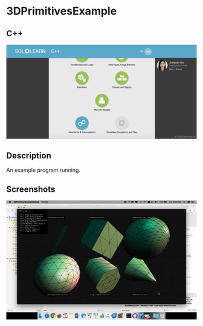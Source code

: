 # 3DPrimitivesExample
## C++
![c++](/Assignment_2/img/4to6.png)
## Description
An example program running.
## Screenshots
![screenshot](Assignment_2/img/run.gif)
